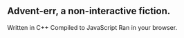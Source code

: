 Advent-err, a non-interactive fiction.
---

Written in C++
Compiled to JavaScript
Ran in your browser.
